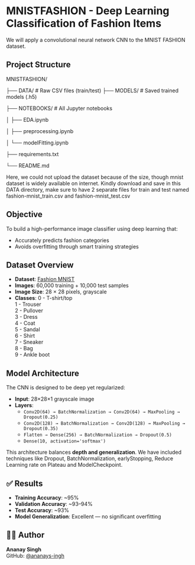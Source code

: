 # MNISTFASHION - Deep Learning Classification of Fashion Items
We will apply a convolutional neural network CNN to the MNIST FASHION dataset.


## Project Structure
MNISTFASHION/

├── DATA/ # Raw CSV files (train/test) 
├── MODELS/ # Saved trained models (.h5)

├── NOTEBOOKS/ # All Jupyter notebooks

│ ├── EDA.ipynb

│ ├── preprocessing.ipynb

│ └── modelFitting.ipynb

├── requirements.txt

└── README.md

Here, we could not upload the dataset because of the size, though mnist dataset is widely available on internet. Kindly download and save in this DATA directory, make sure to have 2 separate files for train and test named fashion-mnist_train.csv and fashion-mnist_test.csv


## Objective
To build a high-performance image classifier using deep learning that:
- Accurately predicts fashion categories
- Avoids overfitting through smart training strategies


## Dataset Overview
- **Dataset**: [Fashion MNIST](https://github.com/zalandoresearch/fashion-mnist)
- **Images**: 60,000 training + 10,000 test samples
- **Image Size**: 28 × 28 pixels, grayscale
- **Classes**:
  0 - T-shirt/top  
  1 - Trouser  
  2 - Pullover  
  3 - Dress  
  4 - Coat  
  5 - Sandal  
  6 - Shirt  
  7 - Sneaker  
  8 - Bag  
  9 - Ankle boot


## Model Architecture
The CNN is designed to be deep yet regularized:

- **Input**: 28×28×1 grayscale image
- **Layers**:
  - `Conv2D(64) → BatchNormalization → Conv2D(64) → MaxPooling → Dropout(0.25)`
  - `Conv2D(128) → BatchNormalization → Conv2D(128) → MaxPooling → Dropout(0.35)`
  - `Flatten → Dense(256) → BatchNormalization → Dropout(0.5)`
  - `Dense(10, activation='softmax')`

This architecture balances **depth and generalization**.
We have included techniques like Dropout, BatchNormalization, earlyStopping, Reduce Learning rate on Plateau and ModelCheckpoint.


## ✅ Results
- **Training Accuracy**: ~95%
- **Validation Accuracy**: ~93–94%
- **Test Accuracy**: ~93%
- **Model Generalization**: Excellent — no significant overfitting


## 👨‍💻 Author
**Ananay Singh**  
GitHub: [@ananays-ingh](https://github.com/ananays-ingh)
